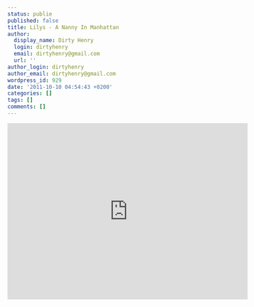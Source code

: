 ```yaml
---
status: publie
published: false
title: Lilys - A Nanny In Manhattan
author:
  display_name: Dirty Henry
  login: dirtyhenry
  email: dirtyhenry@gmail.com
  url: ''
author_login: dirtyhenry
author_email: dirtyhenry@gmail.com
wordpress_id: 929
date: '2011-10-10 04:54:43 +0200'
categories: []
tags: []
comments: []
---
```

<iframe width="540" height="396" src="http://www.youtube.com/embed/4fINpWTj-Bw" frameborder="0" allowfullscreen></iframe>

